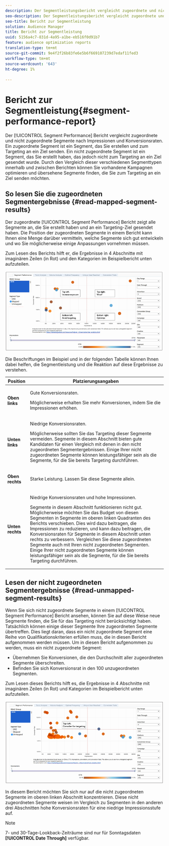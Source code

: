 ```yaml
---
description: Der Segmentleistungsbericht vergleicht zugeordnete und nicht zugeordnete Segmente nach Impressionen und Konversionsraten. Ein zugeordnete Segment ist ein Segment, das Sie erstellen und zum Targeting an ein Ziel senden. Ein nicht zugeordnete Segment ist ein Segment, das Sie erstellt haben, das jedoch nicht zum Targeting an ein Ziel gesendet wurde. Durch den Vergleich dieser verschiedenen Segmenttypen innerhalb und zwischen Berichten können Sie vorhandene Kampagnen optimieren und übersehene Segmente finden, die Sie zum Targeting an ein Ziel senden möchten.
seo-description: Der Segmentleistungsbericht vergleicht zugeordnete und nicht zugeordnete Segmente nach Impressionen und Konversionsraten. Ein zugeordnete Segment ist ein Segment, das Sie erstellen und zum Targeting an ein Ziel senden. Ein nicht zugeordnete Segment ist ein Segment, das Sie erstellt haben, das jedoch nicht zum Targeting an ein Ziel gesendet wurde. Durch den Vergleich dieser verschiedenen Segmenttypen innerhalb und zwischen Berichten können Sie vorhandene Kampagnen optimieren und übersehene Segmente finden, die Sie zum Targeting an ein Ziel senden möchten.
seo-title: Bericht zur Segmentleistung
solution: Audience Manager
title: Bericht zur Segmentleistung
uuid: 5156a4c7-831d-4a95-a1be-eb516f0d91b7
feature: audience optimization reports
translation-type: tm+mt
source-git-commit: 9e4f2f26b83fe6e5b6f669107239d7edaf11fed3
workflow-type: tm+mt
source-wordcount: '643'
ht-degree: 1%

---
```



# Bericht zur Segmentleistung{#segment-performance-report}

Der [!UICONTROL Segment Performance] Bericht vergleicht zugeordnete und nicht zugeordnete Segmente nach Impressionen und Konversionsraten. Ein zugeordnete Segment ist ein Segment, das Sie erstellen und zum Targeting an ein Ziel senden. Ein nicht zugeordnete Segment ist ein Segment, das Sie erstellt haben, das jedoch nicht zum Targeting an ein Ziel gesendet wurde. Durch den Vergleich dieser verschiedenen Segmenttypen innerhalb und zwischen Berichten können Sie vorhandene Kampagnen optimieren und übersehene Segmente finden, die Sie zum Targeting an ein Ziel senden möchten.

## So lesen Sie die zugeordneten Segmentergebnisse {#read-mapped-segment-results}

Der zugeordnete [!UICONTROL Segment Performance] Bericht zeigt alle Segmente an, die Sie erstellt haben und an ein Targeting-Ziel gesendet haben. Die Position der zugeordneten Segmente in einem Bericht kann Ihnen eine Menge darüber vermitteln, welche Segmente sich gut entwickeln und wo Sie möglicherweise einige Anpassungen vornehmen müssen.

Zum Lesen des Berichts hilft er, die Ergebnisse in 4 Abschnitte mit imaginären Zeilen (in Rot) und den Kategorien im Beispielbericht unten aufzuteilen.

![](assets/mapped-segment-performance.png)

Die Beschriftungen im Beispiel und in der folgenden Tabelle können Ihnen dabei helfen, die Segmentleistung und die Reaktion auf diese Ergebnisse zu verstehen.

<table id="table_A29253B30DFA4CD7B3B7C320DE0BDEA4"> 
 <thead> 
  <tr> 
   <th colname="col1" class="entry"> Position </th> 
   <th colname="col2" class="entry"> Platzierungsangaben </th> 
  </tr> 
 </thead>
 <tbody> 
  <tr> 
   <td colname="col1"> <p> <b>Oben links</b> </p> </td> 
   <td colname="col2"> <p>Gute Konversionsraten. </p> <p>Möglicherweise erhalten Sie mehr Konversionen, indem Sie die Impressionen erhöhen. </p> </td> 
  </tr> 
  <tr> 
   <td colname="col1"> <p> <b>Unten links</b> </p> </td> 
   <td colname="col2"> <p>Niedrige Konversionsraten. </p> <p>Möglicherweise sollten Sie das Targeting dieser Segmente vermeiden. Segmente in diesem Abschnitt bieten gute Kandidaten für einen Vergleich mit denen in den nicht zugeordneten Segmentergebnissen. Einige Ihrer nicht zugeordneten Segmente können leistungsfähiger sein als die Segmente, für die Sie bereits Targeting durchführen. </p> </td> 
  </tr> 
  <tr> 
   <td colname="col1"> <p> <b>Oben rechts</b> </p> </td> 
   <td colname="col2"> <p>Starke Leistung. Lassen Sie diese Segmente allein. </p> </td> 
  </tr> 
  <tr> 
   <td colname="col1"> <p> <b>Unten rechts</b> </p> </td> 
   <td colname="col2"> <p>Niedrige Konversionsraten und hohe Impressionen. </p> <p>Segmente in diesem Abschnitt funktionieren nicht gut. Möglicherweise möchten Sie das Budget von diesen Segmenten in Segmente im oberen linken Quadranten des Berichts verschieben. Dies wird dazu beitragen, die Impressionen zu reduzieren, und kann dazu beitragen, die Konversionsraten für Segmente in diesem Abschnitt unten rechts zu verbessern. Vergleichen Sie diese zugeordneten Segmente auch mit Ihren nicht zugeordneten Segmenten. Einige Ihrer nicht zugeordneten Segmente können leistungsfähiger sein als die Segmente, für die Sie bereits Targeting durchführen. </p> </td> 
  </tr> 
 </tbody> 
</table>

## Lesen der nicht zugeordneten Segmentergebnisse {#read-unmapped-segment-results}

Wenn Sie sich nicht zugeordnete Segmente in einem [!UICONTROL Segment Performance] Bericht ansehen, können Sie auf diese Weise neue Segmente finden, die Sie für das Targeting nicht berücksichtigt haben. Tatsächlich können einige dieser Segmente Ihre zugeordneten Segmente übertreffen. Dies liegt daran, dass ein nicht zugeordnete Segment eine Reihe von Qualifikationskriterien erfüllen muss, die in diesen Bericht aufgenommen werden müssen. Um in diesen Bericht aufgenommen zu werden, muss ein nicht zugeordnete Segment:

* Übernehmen Sie Konversionen, die den Durchschnitt aller zugeordneten Segmente überschreiten.
* Befinden Sie sich Konversionsrat in den 100 unzugeordneten Segmenten.

Zum Lesen dieses Berichts hilft es, die Ergebnisse in 4 Abschnitte mit imaginären Zeilen (in Rot) und Kategorien im Beispielbericht unten aufzuteilen.

![](assets/unmapped-segment-performance.png)

In diesem Bericht möchten Sie sich nur auf die nicht zugeordneten Segmente im oberen linken Abschnitt konzentrieren. Diese nicht zugeordneten Segmente weisen im Vergleich zu Segmenten in den anderen drei Abschnitten hohe Konversionsraten für eine niedrige Impressionsstufe auf.

>[!NOTE]
>
>7- und 30-Tage-Lookback-Zeiträume sind nur für Sonntagsdaten **[!UICONTROL Date Through]** verfügbar.
